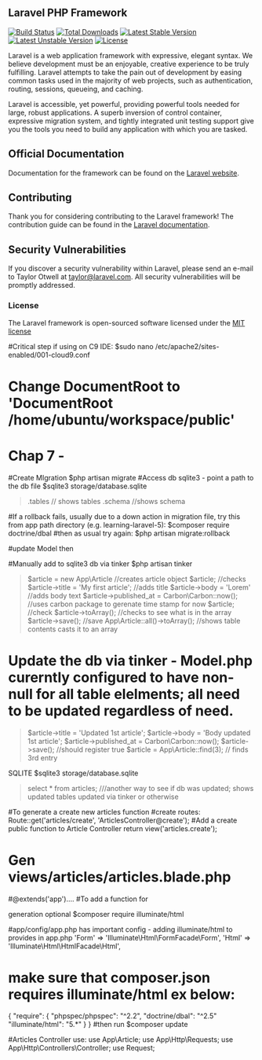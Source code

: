 ## Laravel PHP Framework

[![Build Status](https://travis-ci.org/laravel/framework.svg)](https://travis-ci.org/laravel/framework)
[![Total Downloads](https://poser.pugx.org/laravel/framework/d/total.svg)](https://packagist.org/packages/laravel/framework)
[![Latest Stable Version](https://poser.pugx.org/laravel/framework/v/stable.svg)](https://packagist.org/packages/laravel/framework)
[![Latest Unstable Version](https://poser.pugx.org/laravel/framework/v/unstable.svg)](https://packagist.org/packages/laravel/framework)
[![License](https://poser.pugx.org/laravel/framework/license.svg)](https://packagist.org/packages/laravel/framework)

Laravel is a web application framework with expressive, elegant syntax. We believe development must be an enjoyable, creative experience to be truly fulfilling. Laravel attempts to take the pain out of development by easing common tasks used in the majority of web projects, such as authentication, routing, sessions, queueing, and caching.

Laravel is accessible, yet powerful, providing powerful tools needed for large, robust applications. A superb inversion of control container, expressive migration system, and tightly integrated unit testing support give you the tools you need to build any application with which you are tasked.

## Official Documentation

Documentation for the framework can be found on the [Laravel website](http://laravel.com/docs).

## Contributing

Thank you for considering contributing to the Laravel framework! The contribution guide can be found in the [Laravel documentation](http://laravel.com/docs/contributions).

## Security Vulnerabilities

If you discover a security vulnerability within Laravel, please send an e-mail to Taylor Otwell at taylor@laravel.com. All security vulnerabilities will be promptly addressed.

### License

The Laravel framework is open-sourced software licensed under the [MIT license](http://opensource.org/licenses/MIT)

#Critical step if using on C9 IDE: 
$sudo nano /etc/apache2/sites-enabled/001-cloud9.conf
# Change DocumentRoot to 'DocumentRoot /home/ubuntu/workspace/public'

# Chap 7 -
#Create MIgration
$php artisan migrate
#Access db sqlite3 - point a path to the db file
$sqlite3 storage/database.sqlite
>.tables // shows tables
>.schema //shows schema

#If a rollback fails, usually due to a down action in migration file, try this from app path directory (e.g. learning-laravel-5): 
$composer require doctrine/dbal
#then as usual try again:
$php artisan migrate:rollback

#update Model then

#Manually add to sqlite3 db via tinker
$php artisan tinker
>$article = new App\Article //creates article object
>$article; //checks
>$article->title = 'My first article'; //adds title
>$article->body = 'Lorem' //adds body text
>$article->published_at = Carbon\Carbon::now();  //uses carbon package to gerenate time stamp for now
>$article; //check
>$article->toArray();  //checks to see what is in the array
>$article->save(); //save
>App\Article::all()->toArray();  //shows table contents casts it to an array
# Update the db via tinker - Model.php curerntly configured to have non-null for all table elelments; all need to be updated regardless of need.
>$article->title = 'Updated 1st article'; 
>$article->body = 'Body updated 1st article';
>$article->published_at = Carbon\Carbon::now();
>$article->save(); //should register true
>$article = App\Article::find(3);  // finds 3rd entry

SQLITE
$sqlite3 storage/database.sqlite
>select * from articles; ///another way to see if db was updated; shows updated tables updated via tinker or otherwise


#To generate a create new articles function
#create routes: 
Route::get('articles/create', 'ArticlesController@create');
#Add a create public function to Article Controller
return view('articles.create');
# Gen views/articles/articles.blade.php
#@extends('app')....
#To add a function for <form> generation optional
$composer require illuminate/html  

#app/config/app.php has important config - adding illuminate/html to provides in app.php
'Form'      => 'Illuminate\Html\FormFacade\Form',
'Html'      => 'Illuminate\Html\HtmlFacade\Html',


# make sure that composer.json requires illuminate/html ex below:
{
    "require": {
        "phpspec/phpspec": "^2.2",
        "doctrine/dbal": "^2.5"
        "illuminate/html": "5.*"
    }
}
#then run
$composer update

#Articles Controller use:
use App\Article;
use App\Http\Requests;
use App\Http\Controllers\Controller;
use Request;